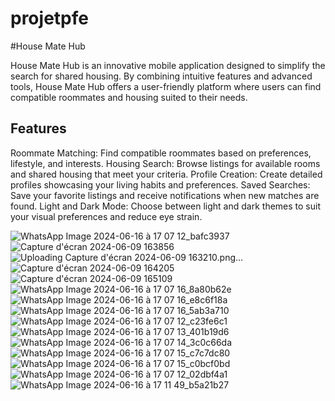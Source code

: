 # projetpfe
#House Mate Hub

House Mate Hub is an innovative mobile application designed to simplify the search for shared housing. By combining intuitive features and advanced tools, House Mate Hub offers a user-friendly platform where users can find compatible roommates and housing suited to their needs.

## Features

Roommate Matching: Find compatible roommates based on preferences, lifestyle, and interests.
Housing Search: Browse listings for available rooms and shared housing that meet your criteria.
Profile Creation: Create detailed profiles showcasing your living habits and preferences.
Saved Searches: Save your favorite listings and receive notifications when new matches are found.
Light and Dark Mode: Choose between light and dark themes to suit your visual preferences and reduce eye strain.


![WhatsApp Image 2024-06-16 à 17 07 12_bafc3937](https://github.com/Ourrsanae/projet_colocapp/assets/143679582/691b4a68-e5bd-4c75-ad47-5c45fc931e1f)
![Capture d'écran 2024-06-09 163856](https://github.com/Ourrsanae/projet_colocapp/assets/143679582/8446468b-32c2-44be-b634-fdffbf0edbd0)
![Uploading Capture d'écran 2024-06-09 163210.png…]()
![Capture d'écran 2024-06-09 164205](https://github.com/Ourrsanae/projet_colocapp/assets/143679582/070e9870-7706-47d5-bec1-a3edb20d87c4)
![Capture d'écran 2024-06-09 165109](https://github.com/Ourrsanae/projet_colocapp/assets/143679582/1f3ff6df-16bd-4130-8080-c4d2426255c4)
![WhatsApp Image 2024-06-16 à 17 07 16_8a80b62e](https://github.com/Ourrsanae/projet_colocapp/assets/143679582/b36eb434-d493-473d-aa35-29100852f234)
![WhatsApp Image 2024-06-16 à 17 07 16_e8c6f18a](https://github.com/Ourrsanae/projet_colocapp/assets/143679582/389e6456-51a9-41dd-803d-a5593b1d5621)
![WhatsApp Image 2024-06-16 à 17 07 16_5ab3a710](https://github.com/Ourrsanae/projet_colocapp/assets/143679582/7d3d3a76-b9ac-40c9-8e29-ba1c18cb341f)
![WhatsApp Image 2024-06-16 à 17 07 12_c23fe6c1](https://github.com/Ourrsanae/projet_colocapp/assets/143679582/5aece202-a370-407a-8399-365b309a2a36)
![WhatsApp Image 2024-06-16 à 17 07 13_401b19d6](https://github.com/Ourrsanae/projet_colocapp/assets/143679582/9a60345c-d652-4c13-a45a-1e7892afb3b3)
![WhatsApp Image 2024-06-16 à 17 07 14_3c0c66da](https://github.com/Ourrsanae/projet_colocapp/assets/143679582/6ded51e7-4863-4ed4-95b8-2eeb9deda2ac)
![WhatsApp Image 2024-06-16 à 17 07 15_c7c7dc80](https://github.com/Ourrsanae/projet_colocapp/assets/143679582/8fac1106-8925-4e6f-b01e-69658a951160)
![WhatsApp Image 2024-06-16 à 17 07 15_c0bcf0bd](https://github.com/Ourrsanae/projet_colocapp/assets/143679582/fc6f2637-eb5a-43e8-b5c3-70ae7780da0e)
![WhatsApp Image 2024-06-16 à 17 07 12_02dbf4a1](https://github.com/Ourrsanae/projet_colocapp/assets/143679582/a8284c80-03dc-4373-bc34-dae3d6479b3e)
![WhatsApp Image 2024-06-16 à 17 11 49_b5a21b27](https://github.com/Ourrsanae/projet_colocapp/assets/143679582/70db0e1f-67aa-4537-8d3a-93e8b20217c9)

